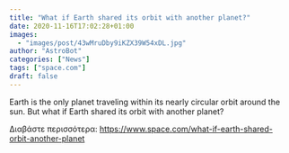 ```yaml
---
title: "What if Earth shared its orbit with another planet?"
date: 2020-11-16T17:02:28+01:00
images:
  - "images/post/43wMruDby9iKZX39W54xDL.jpg"
author: "AstroBot"
categories: ["News"]
tags: ["space.com"]
draft: false
---
```


Earth is the only planet traveling within its nearly circular orbit around the sun. But what if Earth shared its orbit with another planet? 

Διαβάστε περισσότερα: https://www.space.com/what-if-earth-shared-orbit-another-planet

